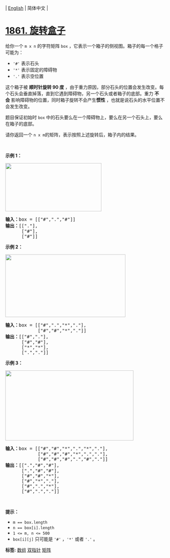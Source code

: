 | [English](README_EN.md) | 简体中文 |

# [1861. 旋转盒子](https://leetcode-cn.com/problems/rotating-the-box)
<p>给你一个 <code>m x n</code> 的字符矩阵 <code>box</code> ，它表示一个箱子的侧视图。箱子的每一个格子可能为：</p>

<ul>
	<li><code>'#'</code> 表示石头</li>
	<li><code>'*'</code> 表示固定的障碍物</li>
	<li><code>'.'</code> 表示空位置</li>
</ul>

<p>这个箱子被 <strong>顺时针旋转 90 度</strong> ，由于重力原因，部分石头的位置会发生改变。每个石头会垂直掉落，直到它遇到障碍物，另一个石头或者箱子的底部。重力 <strong>不会</strong> 影响障碍物的位置，同时箱子旋转不会产生<strong>惯性</strong> ，也就是说石头的水平位置不会发生改变。</p>

<p>题目保证初始时 <code>box</code> 中的石头要么在一个障碍物上，要么在另一个石头上，要么在箱子的底部。</p>

<p>请你返回一个<em> </em><code>n x m</code>的矩阵，表示按照上述旋转后，箱子内的结果。</p>

<p> </p>

<p><strong>示例 1：</strong></p>

<p><img alt="" src="https://assets.leetcode.com/uploads/2021/04/08/rotatingtheboxleetcodewithstones.png" style="width: 300px; height: 150px;"></p>

<pre><b>输入：</b>box = [["#",".","#"]]
<b>输出：</b>[["."],
      ["#"],
      ["#"]]
</pre>

<p><strong>示例 2：</strong></p>

<p><img alt="" src="https://assets.leetcode.com/uploads/2021/04/08/rotatingtheboxleetcode2withstones.png" style="width: 375px; height: 195px;"></p>

<pre><b>输入：</b>box = [["#",".","*","."],
            ["#","#","*","."]]
<b>输出：</b>[["#","."],
      ["#","#"],
      ["*","*"],
      [".","."]]
</pre>

<p><strong>示例 3：</strong></p>

<p><img alt="" src="https://assets.leetcode.com/uploads/2021/04/08/rotatingtheboxleetcode3withstone.png" style="width: 400px; height: 218px;"></p>

<pre><b>输入：</b>box = [["#","#","*",".","*","."],
            ["#","#","#","*",".","."],
            ["#","#","#",".","#","."]]
<b>输出：</b>[[".","#","#"],
      [".","#","#"],
      ["#","#","*"],
      ["#","*","."],
      ["#",".","*"],
      ["#",".","."]]
</pre>

<p> </p>

<p><strong>提示：</strong></p>

<ul>
	<li><code>m == box.length</code></li>
	<li><code>n == box[i].length</code></li>
	<li><code>1 &lt;= m, n &lt;= 500</code></li>
	<li><code>box[i][j]</code> 只可能是 <code>'#'</code> ，<code>'*'</code> 或者 <code>'.'</code> 。</li>
</ul>

**标签:**  [数组](https://leetcode-cn.com/tag/array) [双指针](https://leetcode-cn.com/tag/two-pointers) [矩阵](https://leetcode-cn.com/tag/matrix) 